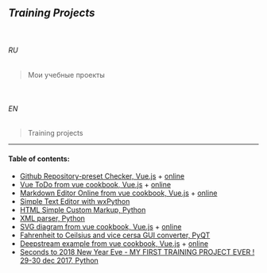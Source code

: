 ## _Training Projects_


<br>


###### *RU*

> Мои учебные проекты


<br>


###### *EN*


> Training projects

___


#### Table of contents:

+ [Github Repository-preset Checker, Vue.js](github_commits/ "Vue.js; 2018 July") + [online](https://ripssr.github.io/git_grub/)
+ [Vue ToDo from vue cookbook, Vue.js](todo/ "Vue.js; 2018 August") + [online](https://ripssr.github.io/vue_todo/)
+ [Markdown Editor Online from vue cookbook, Vue.js](marked/ "Vue.js; 2018 August") + [online](https://ripssr.github.io/vue_mark/)
+ [Simple Text Editor with wxPython](simple_text_editor/ "Python; 2019")
+ [HTML Simple Custom Markup, Python](instant_markup/ "Python; 2019")
+ [XML parser, Python](pyprogs/xml_constructor/ "Python; 2019")
+ [SVG diagram from vue cookbook, Vue.js](svg_diagram/ "Vue.js; 2018") + [online](https://ripssr.github.io/svg_diagram/)
+ [Fahrenheit to Ceilsius and vice cersa GUI converter, PyQT](temp_converter/ "Python 2019")
+ [Deepstream example from vue cookbook, Vue.js](deepstream/ "Vue.js; 2018 August") + [online](https://ripssr.github.io/vue_deep/)
+ [Seconds to 2018 New Year Eve - MY FIRST TRAINING PROJECT EVER ! 29-30 dec 2017, Python](new_year/ "Python; 2018")

